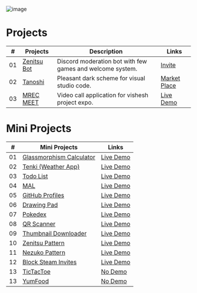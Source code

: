 

![image](https://user-images.githubusercontent.com/47408756/138732227-f3a655b3-3b75-4a08-a721-64b489caa3ad.png)

# Projects

|  #   | Projects                                              | Description                                               | Links                                                        |
| :--: | ----------------------------------------------------- | --------------------------------------------------------- | ------------------------------------------------------------ |
|  01  | [Zenitsu Bot](https://github.com/Calatop/Zenitsu-bot) | Discord moderation bot with few games and welcome system. | [Invite](https://discord.com/oauth2/authorize?client_id=766218598913146901&permissions=8&scope=bot) |
|  02  | [Tanoshi ](https://github.com/Calatop/Tanoshi)        | Pleasant dark scheme for visual studio code.              | [Market Place](https://marketplace.visualstudio.com/items?itemName=RohanSanjeev.tanoshi) |
|  03  | [MREC MEET ](https://github.com/Calatop/MREC-MEET)    | Video call application for vishesh project expo.          | [Live Demo](https://ckvyqugj7184663idk0i811d0su-8rbb2fvau-calatop.vercel.app/authenticate) |


# Mini Projects


|  #  | Mini Projects                                                                                                                    | Links                                                                         |
| :-: | --------------------------------------------------------------------------------------------------------------------------- | --------------------------------------------------------------------------------- |
| 01  | [Glassmorphism Calculator](https://github.com/Calatop/Glassmorphism-Calculator)                       | [Live Demo](https://calatop.github.io/Glassmorphism-Calculator/)            |
| 02  | [Tenki (Weather App)](https://github.com/zenandnez/Tenki)                               | [Live Demo](https://zenandnez.github.io/Tenki/)                |
| 03  | [Todo List](https://github.com/Calatop/Todo)                       | [Live Demo](https://calatop.github.io/Todo/) |
| 04  | [MAL](https://github.com/Calatop/My-Anime-List-Custom-Theme)                          | [Live Demo](https://myanimelist.net/animelist/Calatop)          |
| 05  | [GitHub Profiles](https://github.com/Calatop/GitHub-Profiles)                               | [Live Demo](https://calatop.github.io/GitHub-Profiles/)                |
| 06  | [Drawing Pad](https://github.com/Calatop/Drawing-pad)                           | [Live Demo](https://calatop.github.io/Drawing-pad/)              |
| 07  | [Pokedex](https://github.com/Calatop/Pokedex)                       | [Live Demo](https://calatop.github.io/Pokedex/)            |
| 08  | [QR Scanner](https://github.com/Calatop/QR-Scanner)                       | [Live Demo](https://calatop.github.io/QR-Scanner/)            |
| 09  | [Thumbnail Downloader](https://github.com/Calatop/Thumbnail-Downloader)                       | [Live Demo](https://calatop.github.io/Thumbnail-Downloader/)            |
| 10  | [Zenitsu Pattern](https://github.com/Calatop/Zenitsu)                             | [Live Demo](http://zenitsu.me/)               |
| 11  | [Nezuko Pattern](https://github.com/Calatop/Nezuko)                               | [Live Demo](https://nezuko.me/)                |
| 12  | [Block Steam Invites](https://github.com/Calatop/Block-Steam-Invites)                               | [Live Demo](https://www.youtube.com/watch?v=KhLYxv3iry0&ab_channel=Calatop)                |
| 13  | [TicTacToe](https://github.com/Calatop/tictactoe)                               | [No Demo]()                |
| 13  | [YumFood](https://github.com/Calatop/YumFood)                               | [No Demo]()                |
